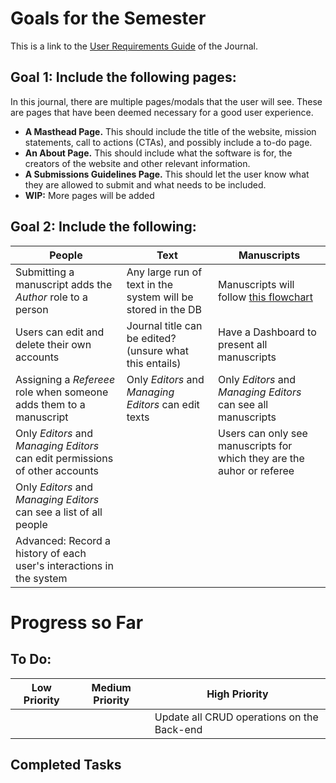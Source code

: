 # Goals for the Semester

This is a link to the [User Requirements Guide](https://github.com/gcallah/SoftwareEngineering/blob/master/docs/user_reqs_spring_2025.md) of the Journal. 

## Goal 1: Include the following pages:

In this journal, there are multiple pages/modals that the user will see. These are pages that have been deemed necessary for a good user experience.

- **A Masthead Page.** This should include the title of the website, mission statements, call to actions (CTAs), and possibly include a to-do page.
- **An About Page.** This should include what the software is for, the creators of the website and other relevant information.
- **A Submissions Guidelines Page.** This should let the user know what they are allowed to submit and what needs to be included.
- **WIP:** More pages will be added

## Goal 2: Include the following:

| People          | Text           | Manuscripts       |
|-----------------|----------------|-------------------|
| Submitting a manuscript adds the _Author_ role to a person | Any large run of text in the system will be stored in the DB | Manuscripts will follow [this flowchart](https://github.com/AthenaKouKou/journal/blob/main/docs/Manuscript_FSM.jpg) |
| Users can edit and delete their own accounts | Journal title can be edited? (unsure what this entails) | Have a Dashboard to present all manuscripts |
| Assigning a _Refereee_ role when someone adds them to a manuscript | Only _Editors_ and _Managing Editors_ can edit texts | Only _Editors_ and _Managing Editors_ can see all manuscripts |
| Only _Editors_ and _Managing Editors_ can edit permissions of other accounts | | Users can only see manuscripts for which they are the auhor or referee |
| Only _Editors_ and _Managing Editors_ can see a list of all people | | |
| Advanced: Record a history of each user's interactions in the system | | |

# Progress so Far

## To Do:

| Low Priority    | Medium Priority | High Priority     |
|-----------------|-----------------|-------------------|
|                 |                 | Update all CRUD operations on the Back-end     |

## Completed Tasks
